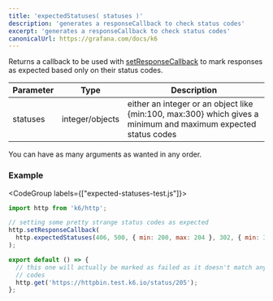 ```yaml
---
title: 'expectedStatuses( statuses )'
description: 'generates a responseCallback to check status codes'
excerpt: 'generates a responseCallback to check status codes'
canonicalUrl: https://grafana.com/docs/k6
---
```


Returns a callback to be used with [setResponseCallback](/javascript-api/k6-http/setresponsecallback) to mark responses as expected based only on their status codes.


| Parameter | Type            | Description                                                      |
| --------- | --------------- | ---------------------------------------------------------------- |
| statuses  | integer/objects | either an integer or an object like {min:100, max:300} which gives a minimum and maximum expected status codes|

You can have as many arguments as wanted in any order.

### Example

<CodeGroup labels={["expected-statuses-test.js"]}>

```javascript
import http from 'k6/http';

// setting some pretty strange status codes as expected
http.setResponseCallback(
  http.expectedStatuses(406, 500, { min: 200, max: 204 }, 302, { min: 305, max: 405 })
);

export default () => {
  // this one will actually be marked as failed as it doesn't match any of the above listed status
  // codes
  http.get('https://httpbin.test.k6.io/status/205');
};
```

</CodeGroup>
